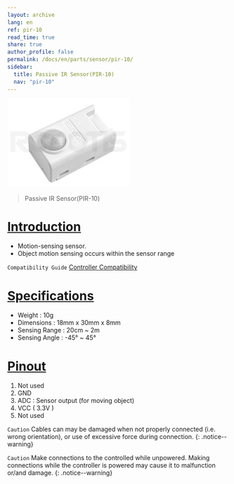 ```yaml
---
layout: archive
lang: en
ref: pir-10
read_time: true
share: true
author_profile: false
permalink: /docs/en/parts/sensor/pir-10/
sidebar:
  title: Passive IR Sensor(PIR-10)
  nav: "pir-10"
---
```


![](/assets/images/parts/sensors/pir-10_product.jpg)

> Passive IR Sensor(PIR-10)

# [Introduction](#introduction)

- Motion-sensing sensor.
- Object motion sensing occurs within the sensor range

`Compatibility Guide` [Controller Compatibility]

# [Specifications](#specifications)

- Weight : 10g
- Dimensions : 18mm x 30mm x 8mm
- Sensing Range : 20cm ~ 2m
- Sensing Angle : -45&deg; ~ 45&deg;

# [Pinout](#pinout)

1. Not used
2. GND
3. ADC : Sensor output (for moving object)
4. VCC ( 3.3V )
5. Not used
 
`Caution` Cables can may be damaged when not properly connected (i.e. wrong orientation), or use of excessive force during connection.
{: .notice--warning}

`Caution` Make connections to the controlled while unpowered. Making connections while the controller is powered may cause it to malfunction or/and damage.
{: .notice--warning}

[Controller Compatibility]: /docs/en/parts/controller/controller_compatibility/
